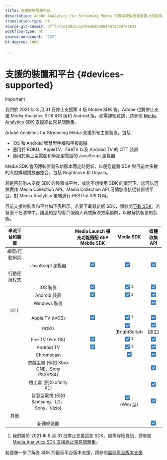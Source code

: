 ```yaml
---
title: 支援的裝置和平台
description: Adobe Analytics for Streaming Media 可確保收集所有裝置上的每個媒體資料流，並彙整成報表。
translation-type: ht
source-git-commit: dfffcf1e1d815ca178e0bdba881d973d60fe1631
workflow-type: ht
source-wordcount: '337'
ht-degree: 100%

---
```



# 支援的裝置和平台 {#devices-supported}

>[!IMPORTANT]
>
>我們於 2021 年 8 月 31 日停止支援第 4 版 Mobile SDK 後，Adobe 也將停止支援 Media Analytics SDK iOS 版和 Android 版。如需詳細資訊，請參閱 [Media Analytics SDK 支援終止常見問題集](/help/sdk-implement/end-of-support-faqs.md)。

Adobe Analytics for Streaming Media 支援所有主要裝置，包括：

* iOS 和 Android 智慧型手機和平板電腦
* 適用於 ROKU、AppleTV、FireTV 以及 Android TV 的 OTT 裝置
* 適用於桌上型電腦和筆記型電腦的 JavaScript 瀏覽器

Media SDK 會因應裝置發佈新版本而定時更新，以便您能將 SDK 與目前大多數的大型媒體播放器整合，包括 Brightcove 和 Ooyala。

若是目前尚未支援 SDK 的裝置或平台，或您不想使用 SDK 的情況下，您可以選擇實作 Media Collection API。Media Collection API 可讓您直接從裝置或平台，對 Media Analytics 後端進行 RESTful API 呼叫。

目前支援的裝置和平台如下表所示。若要下載最新版 SDK，請參閱[下載 SDK](https://docs.adobe.com/content/help/zh-Hant/media-analytics/using/sdk-implement/download-sdks.html)。若裝置不在清單中，請連絡您的客戶服務人員或解決方案顧問，以瞭解該裝置的狀態。

| 串流平台和裝置 |  | Media Launch 擴充功能搭配 AEP Mobile SDK | Media SDK | 媒體收集 API |
|:---------------------------:|:-----------------------------------------------:|:----------------------------:|:-------------------:|:--------------------:|
| 網頁/行動網頁 |  |  |  |  |
|  | JavaScript 瀏覽器 | ![](/help/assets/icon-blue-check.png) | ![](/help/assets/icon-blue-check.png)    | ![](/help/assets/icon-blue-check.png) |
| 行動應用程式 |  |  |  |  |
|  | iOS 裝置 | ![](/help/assets/icon-blue-check.png) | ![](/help/assets/icon-blue-check.png) <sup>1</sup> | ![](/help/assets/icon-blue-check.png) |
|  | Android 裝置 | ![](/help/assets/icon-blue-check.png) | ![](/help/assets/icon-blue-check.png) <sup>1</sup> | ![](/help/assets/icon-blue-check.png) |
|  | Windows 裝置 |  |  | ![](/help/assets/icon-blue-check.png) |
| OTT |  |  |  |  |
|  | Apple TV  (tvOS) | ![](/help/assets/icon-blue-check.png) | ![](/help/assets/icon-blue-check.png) <sup>1</sup> | ![](/help/assets/icon-blue-check.png) |
|  | ROKU |  | ![](/help/assets/icon-blue-check.png)   <br>(BrightScript) | ![](/help/assets/icon-blue-check.png)<br>(原生) |
|  | Fire TV (Fire OS) | ![](/help/assets/icon-blue-check.png) | ![](/help/assets/icon-blue-check.png) <sup>1</sup> | ![](/help/assets/icon-blue-check.png) |
|  | Android TV | ![](/help/assets/icon-blue-check.png) | ![](/help/assets/icon-blue-check.png) <sup>1</sup> | ![](/help/assets/icon-blue-check.png) |
|  | Chromecast |  | ![](/help/assets/icon-blue-check.png) | ![](/help/assets/icon-blue-check.png) |
|  | 遊戲主機 (例如 Xbox ONE、Sony PS3/PS4) |  |  | ![](/help/assets/icon-blue-check.png) |
|  | 機上盒 (例如 xfinity X1) |  |  | ![](/help/assets/icon-blue-check.png) |
|  | 智慧型電視 (例如 Samsung、LG、Sony、Vizio) |  | ![](/help/assets/icon-blue-check.png)   <br>(Web 型) | ![](/help/assets/icon-blue-check.png) |
| 其他 |  |  |  |  |
|  | 新連網裝置 |  |  | ![](/help/assets/icon-blue-check.png) |

1. 我們將於 2021 年 8 月 31 日停止支援這些 SDK。如需詳細資訊，請參閱 [Media Analytics SDK 支援終止常見問題集](/help/sdk-implement/end-of-support-faqs.md)。

若要進一步了解各 SDK 的最低平台版本支援，請參閱[最低平台版本支援](https://docs.adobe.com/content/help/zh-Hant/media-analytics/using/sdk-implement/setup/setup-overview.html)
